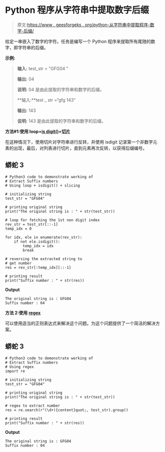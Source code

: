 # Python 程序从字符串中提取数字后缀

> 原文:[https://www . geesforgeks . org/python-从字符串中提取程序-数字-后缀/](https://www.geeksforgeeks.org/python-program-to-extract-numeric-suffix-from-string/)

给定一串嵌入了数字的字符。任务是编写一个 Python 程序来提取所有尾随的数字，即字符串的后缀。

**示例:**

> **输入:** test_str = "GFG04 "
> 
> **输出:** 04
> 
> **说明:** 04 是由此提取的字符串和数字的后缀。
> 
> **输入:**test _ str =“gfg 143”
> 
> **输出:** 143
> 
> **说明:** 143 是由此提取的字符串和数字的后缀。

**方法#1:使用 loop+**[**is digit()**](https://www.geeksforgeeks.org/python-string-isdigit-application/)**+**[**切片**](https://www.geeksforgeeks.org/python-list-slicing/)

在这种情况下，使用切片对字符串进行反转，并使用 isdigit 记录第一个非数字元素的出现，最后，对列表进行切片，直到元素再次反转，以获得后缀编号。

## 蟒蛇 3

```
# Python3 code to demonstrate working of
# Extract Suffix numbers
# Using loop + isdigit() + slicing 

# initializing string
test_str = "GFG04"

# printing original string
print("The original string is : " + str(test_str))

# loop for fetching the 1st non digit index 
rev_str = test_str[::-1] 
temp_idx = 0

for idx, ele in enumerate(rev_str):
    if not ele.isdigit():
        temp_idx = idx
        break

# reversing the extracted string to
# get number 
res = rev_str[:temp_idx][::-1]

# printing result
print("Suffix number : " + str(res))
```

**Output**

```
The original string is : GFG04
Suffix number : 04
```

**方法 2:使用** [**regex**](https://www.geeksforgeeks.org/regular-expression-python-examples-set-1/)

可以使用适当的正则表达式来解决这个问题。为这个问题提供了一个简洁的解决方案。

## 蟒蛇 3

```
# Python3 code to demonstrate working of
# Extract Suffix numbers
# Using regex
import re

# initializing string
test_str = "GFG04"

# printing original string
print("The original string is : " + str(test_str))

# regex to extract number 
res = re.search(r"(\d+){content}quot;, test_str).group()

# printing result
print("Suffix number : " + str(res))
```

**Output**

```
The original string is : GFG04
Suffix number : 04
```